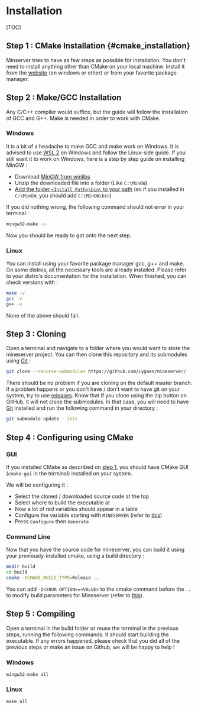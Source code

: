 # Installation
[TOC]

## Step 1 : CMake Installation {#cmake_installation}
Minserver tries to have as few steps as possible for installation.
You don't need to install anything other than CMake on your local machine. Install it from the [website](https://cmake.org/) (on windows or other) or from your favorite package manager.

## Step 2 : Make/GCC Installation
Any C/C++ compiler would suffice, but the guide will follow the installation of GCC and G++.
Make is needed in order to work with CMake.

### Windows
It is a bit of a headache to make GCC and make work on Windows. It is advised to use [WSL 2](https://learn.microsoft.com/fr-fr/windows/wsl/install) on Windows and follow the Linux-side guide. If you still want it
to work on Windows, here is a step by step guide on installing MinGW :
 - Download [MinGW from winlibs](https://winlibs.com/)
 - Unzip the downloaded file into a folder (Like `C:\MinGW`)
 - [Add the folder `<Install Path>\bin\` to your path](https://linuxhint.com/add-directory-to-path-environment-variables-windows/) (so if you installed in `C:\MinGW`, you should add `C:\MinGW\bin`)

If you did nothing wrong, the following command should not error in your terminal :
```cmd
mingw32-make -v
```

Now you should be ready to got onto the next step.

### Linux
You can install using your favorite package manager gcc, g++ and make.
On some distros, all the necessary tools are already installed. Please refer to your distro's documentation for the installation. When finished, you can check versions with :
```sh
make -v
gcc -v
g++ -v
```
None of the above should fail.

## Step 3 : Cloning
Open a terminal and navigate to a folder where you would want to store the mineserver project.
You can then clone this repository and its submodules using [Git](https://git-scm.com/downloads) :
```sh
git clone --recurse-submodules https://github.com/Lygaen/mineserver/
```
There should be no problem if you are cloning on the default master branch. If a problem happens or you don't have / don't want to have git on your system, try to use [releases](https://github.com/Lygaen/mineserver/releases).
Know that if you clone using the zip button on GitHub, it will not clone the submodules. In that case, you will need to have [Git](https://git-scm.com/downloads) installed and run the following command in your directory :
```sh
git submodule update --init
```

## Step 4 : Configuring using CMake
### GUI
If you installed CMake as described on [step 1](#cmake_installation), you should have CMake GUI (`cmake-gui` in the terminal) installed on your system.

We will be configuring it :
 - Select the cloned / downloaded source code at the top
 - Select where to build the executable at
 - Now a lot of red variables should appear in a table
 - Configure the variable starting with `MINESERVER` (refer to [this](https://lygaen.github.io/mineserver/md_docs_2__2__CONFIG.html#cmake_definitions))
 - Press `Configure` then `Generate`

### Command Line
Now that you have the source code for mineserver, you can build it using your previously-installed cmake, using a build directory :
```sh
mkdir build
cd build
cmake -DCMAKE_BUILD_TYPE=Release ..
```
You can add `-D<YOUR OPTION>=<VALUE>` to the cmake command before the `..` to modify build parameters for Mineserver (refer to [this]([#cmake](https://lygaen.github.io/mineserver/md_docs_2__2__CONFIG.html#cmake_definitions))).

## Step 5 : Compiling
Open a terminal in the build folder or reuse the terminal in the previous steps, running the following commands. It should start building the executable. If any errors happened, please check that you did all of the previous steps or make an issue on Github, we will be happy to help !
### Windows
```
mingw32-make all
```
### Linux
```
make all
```
